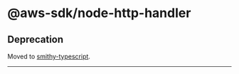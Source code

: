 # @aws-sdk/node-http-handler

## Deprecation

Moved to [smithy-typescript](https://github.com/awslabs/smithy-typescript/tree/main/packages).

---
